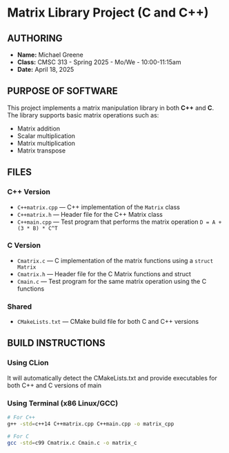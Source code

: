 # Matrix Library Project (C and C++)

## AUTHORING
- **Name:** Michael Greene
- **Class:** CMSC 313 - Spring 2025 - Mo/We - 10:00-11:15am
- **Date:** April 18, 2025

## PURPOSE OF SOFTWARE
This project implements a matrix manipulation library in both **C++** and **C**. The library supports basic matrix operations such as:
- Matrix addition
- Scalar multiplication
- Matrix multiplication
- Matrix transpose

## FILES

### C++ Version
- `C++matrix.cpp` — C++ implementation of the `Matrix` class
- `C++matrix.h` — Header file for the C++ Matrix class
- `C++main.cpp` — Test program that performs the matrix operation `D = A + (3 * B) * C^T`

### C Version
- `Cmatrix.c` — C implementation of the matrix functions using a `struct Matrix`
- `Cmatrix.h` — Header file for the C Matrix functions and struct
- `Cmain.c` — Test program for the same matrix operation using the C functions

### Shared
- `CMakeLists.txt` — CMake build file for both C and C++ versions

## BUILD INSTRUCTIONS

### Using CLion
It will automatically detect the CMakeLists.txt and provide executables for both C++ and C versions of main

### Using Terminal (x86 Linux/GCC)
```bash
# For C++
g++ -std=c++14 C++matrix.cpp C++main.cpp -o matrix_cpp

# For C
gcc -std=c99 Cmatrix.c Cmain.c -o matrix_c
